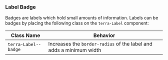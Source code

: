 ### Label Badge

Badges are labels which hold small amounts of information. Labels can be badges by placing the following class on the `terra-Label` component:

| Class Name              | Behavior                                                                                         |
|-------------------------|--------------------------------------------------------------------------------------------------|
| `terra-Label--badge`    | Increases the `border-radius` of the label and adds a minimum width                              |
